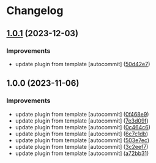 # Changelog

## [1.0.1](https://github.com/kc-workspace/asdf-copier/compare/v1.0.0...v1.0.1) (2023-12-03)


### Improvements

* update plugin from template [autocommit] ([50d42e7](https://github.com/kc-workspace/asdf-copier/commit/50d42e7df53f1c193e149154168f6cf03d97c65e))

## 1.0.0 (2023-11-06)


### Improvements

* update plugin from template [autocommit] ([0f468e9](https://github.com/kc-workspace/asdf-copier/commit/0f468e9108d39d8412469681cc1e4800067a15a3))
* update plugin from template [autocommit] ([7e3d09f](https://github.com/kc-workspace/asdf-copier/commit/7e3d09f5d96d06a3fafd4fcfe1514bfc79899168))
* update plugin from template [autocommit] ([0c464c6](https://github.com/kc-workspace/asdf-copier/commit/0c464c68dd9c57907c3c1bae643fcd54f58cf517))
* update plugin from template [autocommit] ([6c7c1db](https://github.com/kc-workspace/asdf-copier/commit/6c7c1db22d80672218da3c903f560ecf545495f8))
* update plugin from template [autocommit] ([503e7ec](https://github.com/kc-workspace/asdf-copier/commit/503e7ecc80202dbd8eea505b97f3c0a1cf44bc65))
* update plugin from template [autocommit] ([3c2eef7](https://github.com/kc-workspace/asdf-copier/commit/3c2eef704caedb6308ddf742c3f53c1d6bb2ba6c))
* update plugin from template [autocommit] ([a72bb31](https://github.com/kc-workspace/asdf-copier/commit/a72bb31fcb8c2c975bd1a1958b0620b11154ea0b))
